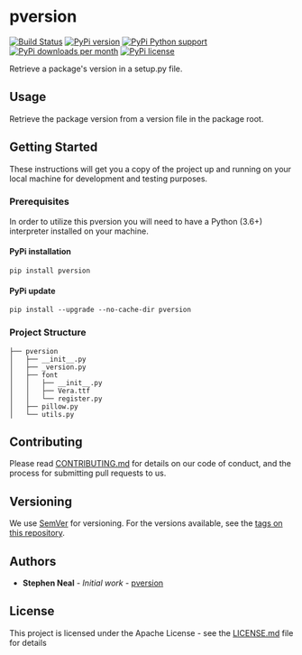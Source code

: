 # pversion

[![Build Status](https://travis-ci.com/sfneal/pversion.svg?branch=master)](https://travis-ci.com/sfneal/pversion)
[![PyPi version](https://img.shields.io/pypi/v/pversion)](https://pypi.org/project/pversion)
[![PyPi Python support](https://img.shields.io/pypi/pyversions/pversion)](https://pypi.org/project/pversion)
[![PyPi downloads per month](https://img.shields.io/pypi/dm/pversion)](https://pypi.org/project/pversion)
[![PyPi license](https://img.shields.io/pypi/l/pversion)](https://pypi.org/project/pversion)

Retrieve a package's version in a setup.py file.

## Usage
Retrieve the package version from a version file in the package root.

## Getting Started

These instructions will get you a copy of the project up and running on your local machine for development and testing purposes.

### Prerequisites

In order to utilize this pversion you will need to have a Python (3.6+) interpreter installed on your machine.

#### PyPi installation
```
pip install pversion
```

#### PyPi update
```
pip install --upgrade --no-cache-dir pversion
```

### Project Structure

```
├── pversion
│   ├── __init__.py
│   ├── _version.py
│   ├── font
│   │   ├── __init__.py
│   │   ├── Vera.ttf
│   │   └── register.py
│   ├── pillow.py
│   └── utils.py
```

## Contributing

Please read [CONTRIBUTING.md](https://github.com/sfneal/pversion/CONTRIBUTING.md) for details on our code of 
conduct, and the process for submitting pull requests to us.

## Versioning

We use [SemVer](http://semver.org/) for versioning. For the versions available, see the [tags on this repository](https://github.com/sfneal/pversion). 

## Authors

* **Stephen Neal** - *Initial work* - [pversion](https://github.com/sfneal)

## License

This project is licensed under the Apache License - see the [LICENSE.md](LICENSE.md) file for details

